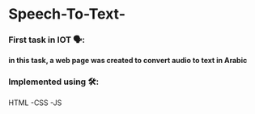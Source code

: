 # Speech-To-Text-
### First task in IOT 🗣: 
**in this task, a web page was created to convert audio to text in Arabic**

### Implemented using 🛠️:
HTML
-CSS
-JS
